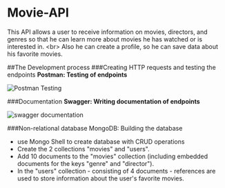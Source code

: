 # Movie-API
This API allows a user to receive information on movies, directors, and genres so that he can learn more about movies he has watched or is interested in. &lt;br> Also he can create a profile, so he can save data about his favorite movies.

##The Development process
###Creating HTTP requests and testing the endpoints
**Postman: Testing of endpoints**

<img src="https://user-images.githubusercontent.com/99111208/161479118-6014200c-aa61-4424-ba93-948936617e51.png" alt="Postman Testing">

###Documentation
**Swagger: Writing documentation of endpoints**

<img src="https://user-images.githubusercontent.com/99111208/161479123-1471ab5a-6256-4c1b-99df-41e9ce3c004c.png" alt="swagger documentation">

###Non-relational database MongoDB: Building the database

* use Mongo Shell to create database with CRUD operations
* Create the 2 collections "movies" and "users".
* Add 10 documents to the "movies" collection (including embedded documents for the keys "genre" and "director").
* In the "users" collection - consisting of 4 documents - references are used to store information about the user's favorite movies.